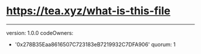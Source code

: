 # https://tea.xyz/what-is-this-file
---
version: 1.0.0
codeOwners:
  - '0x278B35Eaa8616507C723183eB7219932C7DFA906'
quorum: 1
